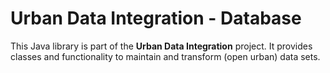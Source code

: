 Urban Data Integration - Database
=================================

This Java library is part of the **Urban Data Integration** project. It provides classes and functionality to maintain and transform (open urban) data sets.
